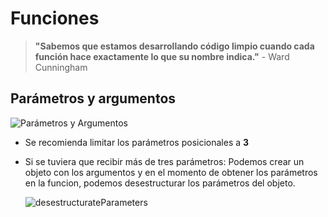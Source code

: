 # Funciones

> **"Sabemos que estamos desarrollando código limpio cuando cada función
hace exactamente lo que su nombre indica."**
    - Ward Cunningham

## Parámetros y argumentos

![Parámetros y Argumentos](./images/05.png)

- Se recomienda limitar los parámetros posicionales a **3**

- Si se tuviera que recibir más de tres parámetros: 
    Podemos crear un objeto con los argumentos y en el momento de obtener los parámetros en la funcion, podemos desestructurar los parámetros del objeto.

    ![desestructurateParameters](./images/05-1.png)